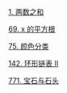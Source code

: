 <a href="url">1. 两数之和</a>

<a href="url">69. x 的平方根</a>

<a href="url">75. 颜色分类</a>

<a href="url">142. 环形链表 II</a>

<a href="url">771. 宝石与石头</a>





